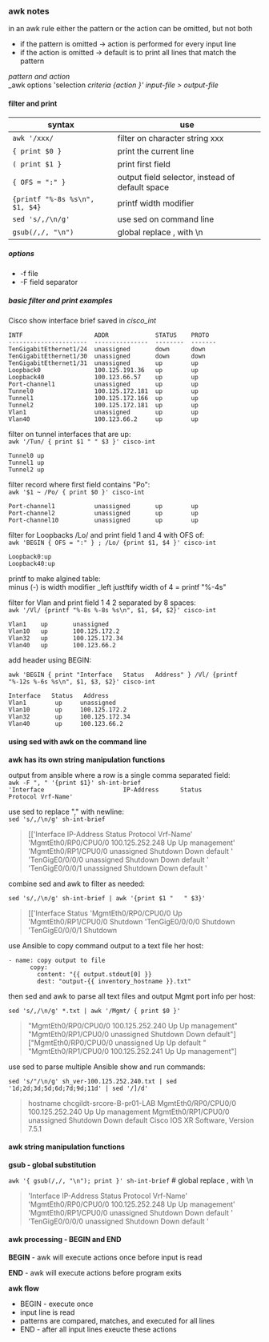 ### awk notes

in an awk rule either the pattern or the action can be omitted, but not both
- if the pattern is omitted -> action is performed for every input line
- if the action is omitted -> default is to print all lines that match the pattern

*pattern and action*  
_awk options 'selection _criteria {action }' input-file > output-file_

#### filter and print
| syntax | use |
|--------|-----|
| `awk '/xxx/` | filter on character string xxx |
| `{ print $0 }` | print the current line |
| `( print $1 }` | print first field |
| `{ OFS = ":" }` | output field selector, instead of default space |
| `{printf "%-8s %s\n", $1, $4}` | printf width modifier |
| `sed 's/,/\n/g'` | use sed on command line |
| `gsub(/,/, "\n")` | global replace , with \n |

##### options
- -f file
- -F field separator

##### basic filter and print examples
Cisco show interface brief saved in *cisco_int*
```
INTF                    ADDR             STATUS    PROTO
----------------------  ---------------  --------  -------
TenGigabitEthernet1/24  unassigned       down      down
TenGigabitEthernet1/30  unassigned       down      down
TenGigabitEthernet1/31  unassigned       up        up
Loopback0               100.125.191.36   up        up
Loopback40              100.123.66.57    up        up
Port-channel1           unassigned       up        up
Tunnel0                 100.125.172.181  up        up
Tunnel1                 100.125.172.166  up        up
Tunnel2                 100.125.172.181  up        up
Vlan1                   unassigned       up        up
Vlan40                  100.123.66.2     up        up
```

filter on tunnel interfaces that are up:  
`awk '/Tun/ { print $1 " " $3 }' cisco-int`
```
Tunnel0 up  
Tunnel1 up  
Tunnel2 up  
```
filter record where first field contains "Po":  
`awk '$1 ~ /Po/ { print $0 }' cisco-int`
```
Port-channel1           unassigned       up        up
Port-channel2           unassigned       up        up
Port-channel10          unassigned       up        up
```
filter for Loopbacks /Lo/ and print field 1 and 4 with OFS of:  
`awk 'BEGIN { OFS = ":" } ; /Lo/ {print $1, $4 }' cisco-int`
```
Loopback0:up
Loopback40:up
```
printf to make algined table:  
minus (-) is width modifier _left justftify width of 4 = printf "%-4s"

filter for Vlan and print field 1 4 2 separated by 8 spaces:   
`awk '/Vl/ {printf "%-8s %-8s %s\n", $1, $4, $2}' cisco-int`
```
Vlan1    up       unassigned
Vlan10   up       100.125.172.2
Vlan32   up       100.125.172.34
Vlan40   up       100.123.66.2
```
add header using BEGIN:

`awk 'BEGIN { print "Interface   Status   Address" } /Vl/ {printf "%-12s %-6s %s\n", $1, $3, $2}' cisco-int`
```
Interface   Status   Address
Vlan1        up     unassigned
Vlan10       up     100.125.172.2
Vlan32       up     100.125.172.34
Vlan40       up     100.123.66.2
```
#### using sed with awk on the command line
__awk has its own string manipulation functions__

output from ansible where a row is a single comma separated field:  
`awk -F ", " '{print $1}' sh-int-brief`  
 `'Interface                      IP-Address      Status          Protocol Vrf-Name'`

use sed to replace "," with newline:  
`sed 's/,/\n/g' sh-int-brief`
> [['Interface                      IP-Address      Status          Protocol Vrf-Name'
>  'MgmtEth0/RP0/CPU0/0            100.125.252.248 Up              Up      management'
>  'MgmtEth0/RP1/CPU0/0            unassigned      Shutdown        Down     default '
>  'TenGigE0/0/0/0                 unassigned      Shutdown        Down     default '
>  'TenGigE0/0/0/1                 unassigned      Shutdown        Down     default '

combine sed and awk to filter as needed:

`sed 's/,/\n/g' sh-int-brief | awk '{print $1 "   " $3}'`
> [['Interface   Status
> 'MgmtEth0/RP0/CPU0/0   Up
> 'MgmtEth0/RP1/CPU0/0   Shutdown
> 'TenGigE0/0/0/0   Shutdown
> 'TenGigE0/0/0/1   Shutdown


use Ansible to copy command output to a text file her host:
```
- name: copy output to file
      copy:
        content: "{{ output.stdout[0] }}
        dest: "output-{{ inventory_hostname }}.txt"
```
then sed and awk to parse all text files and output Mgmt port info per host:

`sed 's/,/\n/g' *.txt | awk '/Mgmt/ { print $0 }'`
> "MgmtEth0/RP0/CPU0/0            100.125.252.240 Up              Up       management"
>  "MgmtEth0/RP1/CPU0/0            unassigned      Shutdown        Down     default"]
> ["MgmtEth0/RP0/CPU0/0            unassigned      Up              Up       default "
> "MgmtEth0/RP1/CPU0/0            100.125.252.241 Up              Up       management"]

use sed to parse multiple Ansible show and run commands:

`sed 's/"/\n/g' sh_ver-100.125.252.240.txt | sed '1d;2d;3d;5d;6d;7d;9d;11d' | sed '/]/d'`
> hostname chcgildt-srcore-B-pr01-LAB
> MgmtEth0/RP0/CPU0/0            100.125.252.240 Up              Up       management
> MgmtEth0/RP1/CPU0/0            unassigned      Shutdown        Down     default
> Cisco IOS XR Software, Version 7.5.1


#### awk string manipulation functions
**gsub - global substitution**

`awk '{ gsub(/,/, "\n"); print }' sh-int-brief`  # global replace , with \n
> 'Interface                      IP-Address      Status          Protocol Vrf-Name'
> 'MgmtEth0/RP0/CPU0/0            100.125.252.248 Up              Up       management'
> 'MgmtEth0/RP1/CPU0/0            unassigned      Shutdown        Down     default '
> 'TenGigE0/0/0/0                 unassigned      Shutdown        Down     default '

#### awk processing - BEGIN and END

**BEGIN** - awk will execute actions once before input is read

**END** - awk will execute actions before program exits

**awk flow**
- BEGIN - execute once
- input line is read
- patterns are compared, matches, and executed for all lines
- END - after all input lines exeucte these actions
